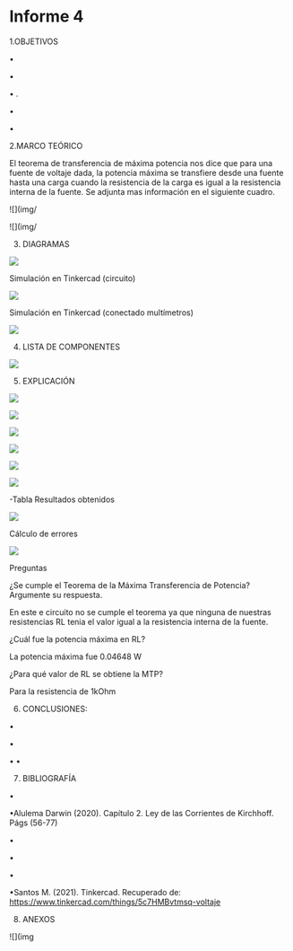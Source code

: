 # Informe 4

1.OBJETIVOS 

•	

• 

• .

•	

•	


2.MARCO TEÓRICO

El teorema de transferencia de máxima potencia nos dice que para una fuente de voltaje dada, la potencia máxima se transfiere desde una fuente hasta una carga cuando la resistencia de la carga es igual a la resistencia interna de la fuente. Se adjunta mas información en el siguiente cuadro.  

![](img/

![](img/

3. DIAGRAMAS

![](img/diagrama1.png)

Simulación en Tinkercad (circuito)

![](https://github.com/andressanttos/Informe-4/blob/main/img/diagrama1.1.png)

Simulación en Tinkercad (conectado multímetros)

![](https://github.com/andressanttos/Informe-4/blob/main/img/diagrama2.png)

4. LISTA DE COMPONENTES

![](img/material%20y%20equipo.png)

5. EXPLICACIÓN 

![](https://github.com/andressanttos/Informe-4/blob/main/img/diagrama1.png)

![](https://github.com/andressanttos/Informe-4/blob/main/img/expli1.png)

![](https://github.com/andressanttos/Informe-4/blob/main/img/expli2.png)

![](https://github.com/andressanttos/Informe-4/blob/main/img/expli3.png)

![](https://github.com/andressanttos/Informe-4/blob/main/img/expli4.png)

![](https://github.com/andressanttos/Informe-4/blob/main/img/expli5.png)

-Tabla Resultados obtenidos  

![](https://github.com/andressanttos/Informe-4/blob/main/img/tabla.png)

Cálculo de errores

![](https://github.com/andressanttos/Informe-4/blob/main/img/errores.png)

Preguntas

¿Se cumple el Teorema de la Máxima Transferencia de Potencia? Argumente su respuesta.

En este e circuito no se cumple el teorema ya  que ninguna de nuestras resistencias RL tenia el valor  igual a la resistencia  interna de la fuente.

¿Cuál fue la potencia máxima en RL?

La potencia máxima fue 0.04648 W

¿Para qué valor de RL se obtiene la MTP?

Para la resistencia de 1kOhm

6. CONCLUSIONES:

• 

•	

•
•




7. BIBLIOGRAFÍA

•

•Alulema Darwin (2020). Capítulo 2. Ley de las Corrientes de Kirchhoff. Págs (56-77) 

•

•

•

•Santos M. (2021). Tinkercad. Recuperado de: https://www.tinkercad.com/things/5c7HMBvtmsq-voltaje


8. ANEXOS

![](img

